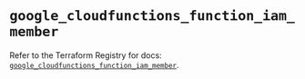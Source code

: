 # `google_cloudfunctions_function_iam_member`

Refer to the Terraform Registry for docs: [`google_cloudfunctions_function_iam_member`](https://registry.terraform.io/providers/hashicorp/google-beta/6.27.0/docs/resources/google_cloudfunctions_function_iam_member).
